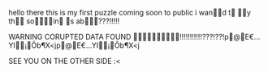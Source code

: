 hello there this is my first puzzle coming soon to public i wand t y th soin s ab???!!!!! 

WARNING CORUPTED DATA FOUND !!!!!!!!!!!???!??!p@E€…YI¡Ôb¶X<jp@E€…YI¡Ôb¶X<j








SEE YOU ON THE OTHER SIDE :<
